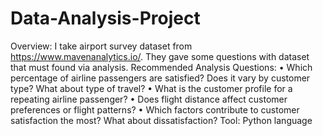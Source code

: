 # Data-Analysis-Project
Overview:
I take airport survey dataset from https://www.mavenanalytics.io/. They gave some questions with dataset that must found via analysis. 
Recommended Analysis Questions:
•	Which percentage of airline passengers are satisfied? Does it vary by customer type? What about type of travel?
•	What is the customer profile for a repeating airline passenger?
•	Does flight distance affect customer preferences or flight patterns?
•	Which factors contribute to customer satisfaction the most? What about dissatisfaction?
Tool:
Python language
